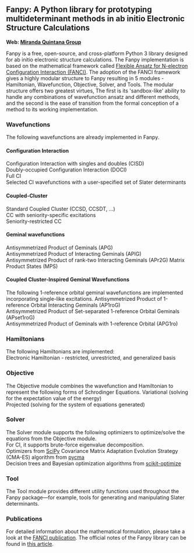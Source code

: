 ## Fanpy: A Python library for prototyping multideterminant methods in ab initio Electronic Structure Calculations


**Web: [Miranda Quintana Group](https://quintana.chem.ufl.edu/)**   


Fanpy is a free, open-source, and cross-platform Python 3 library designed for ab initio electronic structure calculations. The Fanpy implementation is based on the mathematical framework called [Flexible Ansatz for N-electron Configuration Interaction (FANCI)](https://doi.org/10.1016/j.comptc.2021.113187). The adoption of the FANCI framework gives a highly modular structure to Fanpy resulting in 5 modules - Hamiltonian, Wavefunction, Objective, Solver, and Tools. The modular structure offers two greatest virtues, The first is its 'sandbox-like' ability to handle any combinations of wavefunction ansatz and different methods, and the second is the ease of transition from the formal conception of a method to its working implementation.


### Wavefunctions
The following wavefunctions are already implemented in Fanpy.     

#### Configuration Interaction 
Configuration Interaction with singles and doubles (CISD)   
Doubly-occupied Configuration Interaction (DOCI)   
Full CI   
Selected CI wavefunctions with a user-specified set of Slater determinants   

 
#### Coupled-Cluster
Standard Coupled Cluster (CCSD, CCSDT, ...)   
CC with seniority-specific excitations     
Seniority-restricted CC    

#### Geminal wavefunctions   
Antisymmetrized Product of Geminals (APG)     
Antisymmetrized Product of Interacting Geminals (APIG)   
Antisymmetrized Product of rank-two Interacting Geminals (APr2G)
Matrix Product States (MPS)    


#### Coupled Cluster-Inspired Geminal Wavefunctions
The following 1-reference orbital geminal wavefunctions are implemented incorporating single-like excitations. 
Antisymmetrized Product of 1-reference Orbital Interacting Geminals (AP1roG)    
Antisymmetrized Product of Set-separated 1-reference Orbital Geminals (APset1roG)  
Antisymmetrized Product of Geminals with 1-reference Orbital (APG1ro)    


### Hamiltonians
The following Hamiltonians are implemented:    
Electronic Hamiltonian - restricted, unrestricted, and generalized basis     


### Objective
The Objective module combines the wavefunction and Hamiltonian to represent the following forms of Schrodinger Equations.
Variational (solving for the expectation value of the energy)    
Projected (solving for the system of equations generated)    

### Solver
The Solver module supports the following optimizers to optimize/solve the equations from the Objective module.   
For CI, it supports brute-force eigenvalue decomposition.  
Optimizers from [SciPy](https://docs.scipy.org/doc/scipy/reference/optimize.html#) 
Covariance Matrix Adaptation Evolution Strategy (CMA-ES) algorithm from [pycma](https://pypi.org/project/cma)     
Decision trees and Bayesian optimization algorithms from [scikit-optimize](https://scikit-optimize.github.io/stable/)   


### Tool
The Tool module provides different utility functions used throughout the Fanpy package—for example, tools for generating and manipulating Slater determinants. 


### Publications
For detailed information about the mathematical formulation, please take a look at the [FANCI publication](https://doi.org/10.1016/j.comptc.2021.113187). The official notes of the Fanpy library can be found in [this article](https://doi.org/10.1002/jcc.27034).    


